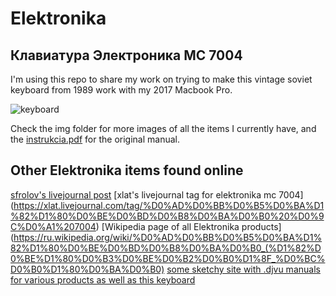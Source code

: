 # Elektronika
## Клавиатура Электроника МС 7004

I'm using this repo to share my work on trying to make this vintage soviet keyboard from 1989 work with my 2017 Macbook Pro. 

![keyboard](img/keyboard.png)

Check the img folder for more images of all the items I currently have, and the [instrukcia.pdf](instrukcia.pdf) for the original manual.

## Other Elektronika items found online

[sfrolov's livejournal post](https://sfrolov.livejournal.com/62753.html)
[xlat's livejournal tag for elektronika mc 7004]
(https://xlat.livejournal.com/tag/%D0%AD%D0%BB%D0%B5%D0%BA%D1%82%D1%80%D0%BE%D0%BD%D0%B8%D0%BA%D0%B0%20%D0%9C%D0%A1%207004)
[Wikipedia page of all Elektronika products](https://ru.wikipedia.org/wiki/%D0%AD%D0%BB%D0%B5%D0%BA%D1%82%D1%80%D0%BE%D0%BD%D0%B8%D0%BA%D0%B0_(%D1%82%D0%BE%D1%80%D0%B3%D0%BE%D0%B2%D0%B0%D1%8F_%D0%BC%D0%B0%D1%80%D0%BA%D0%B0)
[some sketchy site with .djvu manuals for various products as well as this keyboard](http://era-cg.su/grands/dvkdoc.htm)